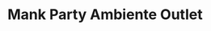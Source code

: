 ---
title: "Mank Party Ambiente Outlet"
url: /muelheim-kaerlich/mank-party-ambiente-outlet/
shop: Partyzubehör
---